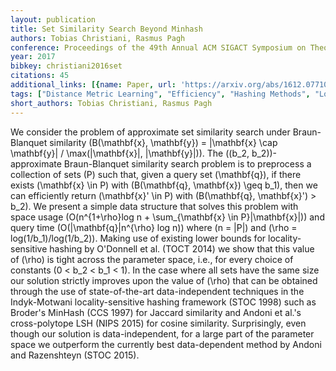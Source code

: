 ```yaml
---
layout: publication
title: Set Similarity Search Beyond Minhash
authors: Tobias Christiani, Rasmus Pagh
conference: Proceedings of the 49th Annual ACM SIGACT Symposium on Theory of Computing
year: 2017
bibkey: christiani2016set
citations: 45
additional_links: [{name: Paper, url: 'https://arxiv.org/abs/1612.07710'}]
tags: ["Distance Metric Learning", "Efficiency", "Hashing Methods", "Locality-Sensitive-Hashing", "Similarity Search", "Tools & Libraries"]
short_authors: Tobias Christiani, Rasmus Pagh
---
```

We consider the problem of approximate set similarity search under
Braun-Blanquet similarity \(B(\mathbf\{x\}, \mathbf\{y\}) = |\mathbf\{x\} \cap
\mathbf\{y\}| / \max(|\mathbf\{x\}|, |\mathbf\{y\}|)\). The \((b_2, b_2)\)-approximate
Braun-Blanquet similarity search problem is to preprocess a collection of sets
\(P\) such that, given a query set \(\mathbf\{q\}\), if there exists \(\mathbf\{x\} \in
P\) with \(B(\mathbf\{q\}, \mathbf\{x\}) \geq b_1\), then we can efficiently return
\(\mathbf\{x\}' \in P\) with \(B(\mathbf\{q\}, \mathbf\{x\}') > b_2\).
  We present a simple data structure that solves this problem with space usage
\(O(n^\{1+\rho\}log n + \sum_\{\mathbf\{x\} \in P\}|\mathbf\{x\}|)\) and query time
\(O(|\mathbf\{q\}|n^\{\rho\} log n)\) where \(n = |P|\) and \(\rho =
log(1/b_1)/log(1/b_2)\). Making use of existing lower bounds for
locality-sensitive hashing by O'Donnell et al. (TOCT 2014) we show that this
value of \(\rho\) is tight across the parameter space, i.e., for every choice of
constants \(0 < b_2 < b_1 < 1\).
  In the case where all sets have the same size our solution strictly improves
upon the value of \(\rho\) that can be obtained through the use of
state-of-the-art data-independent techniques in the Indyk-Motwani
locality-sensitive hashing framework (STOC 1998) such as Broder's MinHash (CCS
1997) for Jaccard similarity and Andoni et al.'s cross-polytope LSH (NIPS 2015)
for cosine similarity. Surprisingly, even though our solution is
data-independent, for a large part of the parameter space we outperform the
currently best data-dependent method by Andoni and Razenshteyn (STOC 2015).